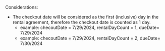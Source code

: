 Considerations:
 * The checkout date will be considered as the first (inclusive) day in the rental agreement, therefore the checkout date is counted as 1 day.
   - example: checoutDate = 7/29/2024, rentalDayCount = 1, dueDate= 7/29/2024
   - example: checoutDate = 7/29/2024, rentalDayCount = 2, dueDate= 7/30/2024
